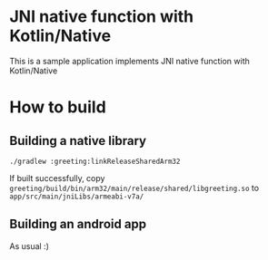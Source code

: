 # JNI native function with Kotlin/Native

This is a sample application implements JNI native function with Kotlin/Native

# How to build

## Building a native library

```shell
./gradlew :greeting:linkReleaseSharedArm32
```

If built successfully, copy `greeting/build/bin/arm32/main/release/shared/libgreeting.so` to `app/src/main/jniLibs/armeabi-v7a/`

## Building an android app

As usual :)
